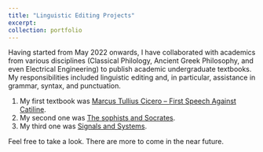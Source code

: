 ```yaml
---
title: "Linguistic Editing Projects"
excerpt: 
collection: portfolio
---
```


Having started from May 2022 onwards, I have collaborated with academics from various disciplines (Classical Philology, Ancient Greek Philosophy, and even Electrical Engineering) to publish academic undergraduate textbooks. My responsibilities included linguistic editing and, in particular, assistance in grammar, syntax, and punctuation. 
1. My first textbook was [Marcus Tullius Cicero – First Speech Against Catiline](https://repository.kallipos.gr/handle/11419/9372).
2. My second one was [The sophists and Socrates](https://repository.kallipos.gr/handle/11419/11866).
3. My third one was [Signals and Systems](https://repository.kallipos.gr/handle/11419/14196).

Feel free to take a look. There are more to come in the near future.
